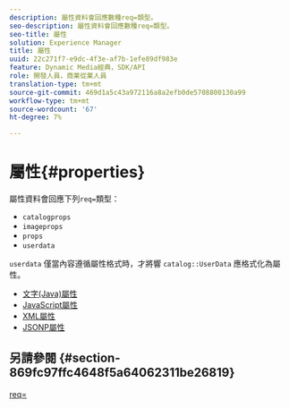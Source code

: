 ```yaml
---
description: 屬性資料會回應數種req=類型。
seo-description: 屬性資料會回應數種req=類型。
seo-title: 屬性
solution: Experience Manager
title: 屬性
uuid: 22c271f7-e9dc-4f3e-af7b-1efe89df983e
feature: Dynamic Media經典，SDK/API
role: 開發人員，商業從業人員
translation-type: tm+mt
source-git-commit: 469d1a5c43a972116a8a2efb0de5708800130a99
workflow-type: tm+mt
source-wordcount: '67'
ht-degree: 7%

---
```



# 屬性{#properties}

屬性資料會回應下列`req=`類型：

* `catalogprops`
* `imageprops`
* `props`
* `userdata`

`userdata` 僅當內容遵循屬性格式時，才將響 `catalog::UserData` 應格式化為屬性。

* [文字(Java)屬性](r-text-java-properties.md)
* [JavaScript屬性](r-javascript-properties.md)
* [XML屬性](r-xml-properties.md)
* [JSONP屬性](r-json-properties.md)


## 另請參閱 {#section-869fc97ffc4648f5a64062311be26819}

[req=](../../../../../../is-api/http-ref/image-serving-api-ref/c-http-protocol-reference/c-command-reference/r-req/r-req.md#reference-907cdb4a97034db7ad94695f25552e76)
